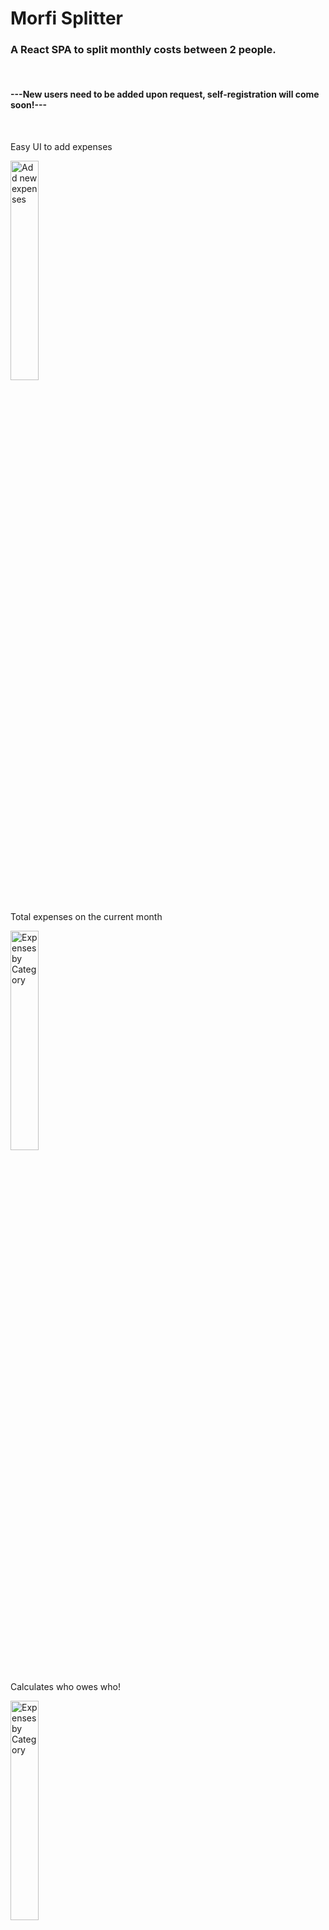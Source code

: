 <h1>Morfi Splitter</h1>

<h3>A React SPA to split monthly costs between 2 people.</h3>
<br>

<h4><strong>---New users need to be added upon request, self-registration will come soon!---</strong></h4>
<br>

<p>Easy UI to add expenses</p>
<img src="https://iili.io/HSbYjNj.md.png" width=30% alt="Add new expenses">
<br>
<br>

<p>Total expenses on the current month</p>
<img src="https://iili.io/HSbYVSe.md.png" width=30% alt="Expenses by Category">
<br>
<br>

<p>Calculates who owes who!</p>
<img src="https://iili.io/HSblf9e.md.png" width=30% alt="Expenses by Category">
<br>
<br>

<p>Breakdown by day, category and user!</p>
<img src="https://iili.io/HSbYhAb.md.png" width=30% alt="Expenses by Category">
<img src="https://iili.io/HSbYXHu.md.png" width=30% alt="Expenses by Category">
<img src="https://iili.io/HSblBwb.md.png" width=30% alt="Expenses by Category">
<br>
<br>

<p>Detailed day-to-day overview</p>
<img src="https://iili.io/HSblqAu.md.png" width=30% alt="Expenses by Category">
<br>
<br>